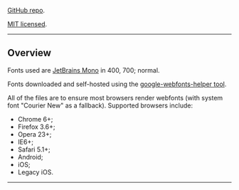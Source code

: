 [GitHub repo](https://github.com/PaulTran47/paultran47.github.io).

[MIT licensed](https://github.com/PaulTran47/paultran47.github.io/blob/master/LICENCE.md).

---

## Overview
Fonts used are [JetBrains Mono](https://www.jetbrains.com/lp/mono/) in 400, 700; normal.

Fonts downloaded and self-hosted using the [google-webfonts-helper tool](https://github.com/majodev/google-webfonts-helper).

All of the files are to ensure most browsers render webfonts (with system font "Courier New" as a fallback). Supported browsers include:

* Chrome 6+;
* Firefox 3.6+;
* Opera 23+;
* IE6+;
* Safari 5.1+;
* Android;
* iOS;
* Legacy iOS.

---